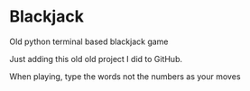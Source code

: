 # Blackjack
 Old python terminal based blackjack game

Just adding this old old project I did to GitHub.

When playing, type the words not the numbers as your moves 